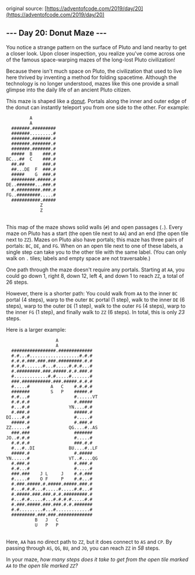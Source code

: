 original source: [https://adventofcode.com/2019/day/20](https://adventofcode.com/2019/day/20)
## --- Day 20: Donut Maze ---
You notice a strange pattern on the surface of Pluto and land nearby to get a closer look. Upon closer inspection, you realize you've come across one of the famous space-warping mazes of the long-lost Pluto civilization!

Because there isn't much space on Pluto, the civilization that used to live here thrived by inventing a method for folding spacetime.  Although the technology is no longer understood, mazes like this one provide a small glimpse into the daily life of an ancient Pluto citizen.

This maze is shaped like a [donut](https://en.wikipedia.org/wiki/Torus). Portals along the inner and outer edge of the donut can instantly teleport you from one side to the other.  For example:

<pre>
<code>         A           
         A           
  #######.#########  
  #######.........#  
  #######.#######.#  
  #######.#######.#  
  #######.#######.#  
  #####  B    ###.#  
BC...##  C    ###.#  
  ##.##       ###.#  
  ##...DE  F  ###.#  
  #####    G  ###.#  
  #########.#####.#  
DE..#######...###.#  
  #.#########.###.#  
FG..#########.....#  
  ###########.#####  
             Z       
             Z       
</code>
</pre>

This map of the maze shows solid walls (<code>#</code>) and open passages (<code>.</code>). Every maze on Pluto has a start (the open tile next to <code>AA</code>) and an end (the open tile next to <code>ZZ</code>). Mazes on Pluto also have portals; this maze has three pairs of portals: <code>BC</code>, <code>DE</code>, and <code>FG</code>. When on an open tile next to one of these labels, a single step can take you to the other tile with the same label. (You can only walk on <code>.</code> tiles; labels and empty space are not traversable.)

One path through the maze doesn't require any portals.  Starting at <code>AA</code>, you could go down 1, right 8, down 12, left 4, and down 1 to reach <code>ZZ</code>, a total of 26 steps.

However, there is a shorter path:  You could walk from <code>AA</code> to the inner <code>BC</code> portal (4 steps), warp to the outer <code>BC</code> portal (1 step), walk to the inner <code>DE</code> (6 steps), warp to the outer <code>DE</code> (1 step), walk to the outer <code>FG</code> (4 steps), warp to the inner <code>FG</code> (1 step), and finally walk to <code>ZZ</code> (6 steps). In total, this is only <em>23</em> steps.

Here is a larger example:

<pre>
<code>                   A               
                   A               
  #################.#############  
  #.#...#...................#.#.#  
  #.#.#.###.###.###.#########.#.#  
  #.#.#.......#...#.....#.#.#...#  
  #.#########.###.#####.#.#.###.#  
  #.............#.#.....#.......#  
  ###.###########.###.#####.#.#.#  
  #.....#        A   C    #.#.#.#  
  #######        S   P    #####.#  
  #.#...#                 #......VT
  #.#.#.#                 #.#####  
  #...#.#               YN....#.#  
  #.###.#                 #####.#  
DI....#.#                 #.....#  
  #####.#                 #.###.#  
ZZ......#               QG....#..AS
  ###.###                 #######  
JO..#.#.#                 #.....#  
  #.#.#.#                 ###.#.#  
  #...#..DI             BU....#..LF
  #####.#                 #.#####  
YN......#               VT..#....QG
  #.###.#                 #.###.#  
  #.#...#                 #.....#  
  ###.###    J L     J    #.#.###  
  #.....#    O F     P    #.#...#  
  #.###.#####.#.#####.#####.###.#  
  #...#.#.#...#.....#.....#.#...#  
  #.#####.###.###.#.#.#########.#  
  #...#.#.....#...#.#.#.#.....#.#  
  #.###.#####.###.###.#.#.#######  
  #.#.........#...#.............#  
  #########.###.###.#############  
           B   J   C               
           U   P   P               
</code>
</pre>

Here, <code>AA</code> has no direct path to <code>ZZ</code>, but it does connect to <code>AS</code> and <code>CP</code>. By passing through <code>AS</code>, <code>QG</code>, <code>BU</code>, and <code>JO</code>, you can reach <code>ZZ</code> in <em>58</em> steps.

In your maze, <em>how many steps does it take to get from the open tile marked <code>AA</code> to the open tile marked <code>ZZ</code>?</em>


